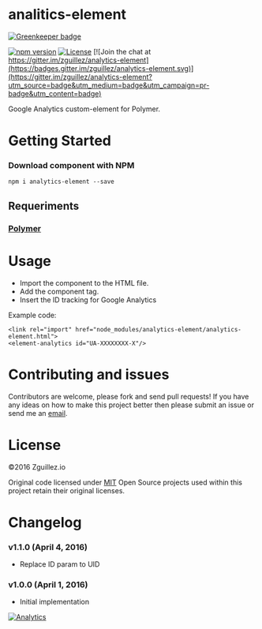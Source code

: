 # analitics-element

[![Greenkeeper badge](https://badges.greenkeeper.io/zguillez/analytics-element.svg)](https://greenkeeper.io/)

[![npm version](https://badge.fury.io/js/analytics-element.svg)](https://badge.fury.io/js/analytics-element)
[![License](http://img.shields.io/:license-mit-blue.svg)](http://doge.mit-license.org)
[![Join the chat at https://gitter.im/zguillez/analytics-element](https://badges.gitter.im/zguillez/analytics-element.svg)](https://gitter.im/zguillez/analytics-element?utm_source=badge&utm_medium=badge&utm_campaign=pr-badge&utm_content=badge)

Google Analytics custom-element for Polymer.

# Getting Started
	
### Download component with NPM

	npm i analytics-element --save

## Requeriments

### [Polymer](https://www.polymer-project.org/1.0/)

# Usage

- Import the component to the HTML file.
- Add the component tag.
- Insert the ID tracking for Google Analytics

Example code: 
	
	<link rel="import" href="node_modules/analytics-element/analytics-element.html">
	<element-analytics id="UA-XXXXXXXX-X"/>


# Contributing and issues

Contributors are welcome, please fork and send pull requests! If you have any ideas on how to make this project better then please submit an issue or send me an [email](mailto:mail@zguillez.io).

# License

©2016 Zguillez.io

Original code licensed under [MIT](https://en.wikipedia.org/wiki/MIT_License) Open Source projects used within this project retain their original licenses.

# Changelog

### v1.1.0 (April 4, 2016) 

* Replace ID param to UID

### v1.0.0 (April 1, 2016) 
* Initial implementation

[![Analytics](https://ga-beacon.appspot.com/UA-1125217-30/zguillez/analytics-element?pixel)](https://github.com/igrigorik/ga-beacon)
